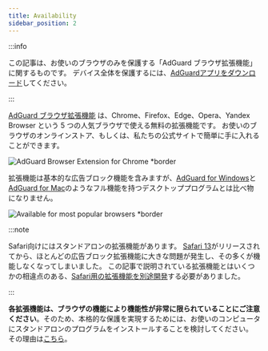 ```yaml
---
title: Availability
sidebar_position: 2
---
```


:::info

この記事は、お使いのブラウザのみを保護する「AdGuard ブラウザ拡張機能」に関するものです。 デバイス全体を保護するには、[AdGuardアプリをダウンロード](https://agrd.io/download-kb-adblock)してください。

:::

[AdGuard ブラウザ拡張機能](https://adguard.com/adguard-browser-extension/overview.html) は、Chrome、Firefox、Edge、Opera、Yandex Browser という 5 つの人気ブラウザで使える無料の拡張機能です。 お使いのブラウザのオンラインストア、もしくは、私たちの公式サイトで簡単に手に入れることができます。

![AdGuard Browser Extension for Chrome \*border](https://cdn.adtidy.org/content/Kb/ad_blocker/browser_extension/ad_blocker_browser_extension_overview.png)

拡張機能は基本的な広告ブロック機能を含みますが、[AdGuard for Windows](/adguard-for-windows/features/home-screen)と[AdGuard for Mac](/adguard-for-mac/features/main)のようなフル機能を持つデスクトッププログラムとは比べ物になりません。

![Available for most popular browsers \*border](https://cdn.adtidy.org/content/Kb/ad_blocker/browser_extension/ad_blocker_browser_extension_availability.png)

:::note

Safari向けにはスタンドアロンの拡張機能があります。 [Safari 13](https://adguard.com/ja/blog/adguard-safari-1-5.html)がリリースされてから、ほとんどの広告ブロック拡張機能に大きな問題が発生し、その多くが機能しなくなってしまいました。 この記事で説明されている拡張機能とはいくつかの相違点のある、[Safari用の拡張機能を別途開発](/adguard-for-safari/features/general)する必要がありました。

:::

**各拡張機能は、ブラウザの機能により機能性が非常に限られていることにご注意ください**。そのため、本格的な保護を実現するためには、お使いのコンピュータにスタンドアロンのプログラムをインストールすることを検討してください。 その理由は[こちら](adguard-browser-extension/comparison-standalone)。
